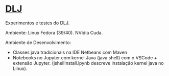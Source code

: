 # [DLJ](https://docs.djl.ai/)


Experimentos e testes do DLJ.

Ambiente: Linux Fedora (39/40). NVidia Cuda.

Ambiente de Desenvolvimento:
* Classes java tradicionais na IDE Netbeans com Maven
* Notebooks no Jupyter com kernel Java (java shell) com o VSCode + extensão Jupyter.
(jshellInstall.ipynb descreve instalação kernel java no Linux).